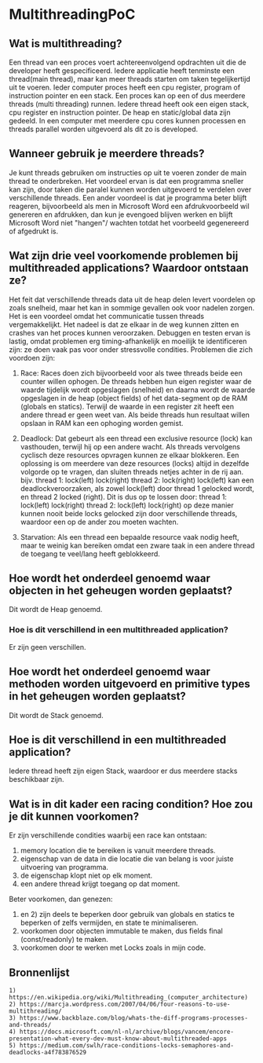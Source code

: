 # MultithreadingPoC

## Wat is multithreading?
Een thread van een proces voert achtereenvolgend opdrachten uit die de developer heeft gespecificeerd. Iedere applicatie heeft tenminste een thread(main thread), maar kan meer threads starten om taken tegelijkertijd uit te voeren. Ieder computer proces heeft een cpu register, program of instruction pointer en een stack. Een proces kan op een of dus meerdere threads (multi threading) runnen. Iedere thread heeft ook een eigen stack, cpu register en instruction pointer. De heap en static/global data zijn gedeeld.
In een computer met meerdere cpu cores kunnen processen en threads parallel worden uitgevoerd als dit zo is developed.

## Wanneer gebruik je meerdere threads?
Je kunt threads gebruiken om instructies op uit te voeren zonder de main thread te onderbreken.  Het voordeel ervan is dat een programma sneller kan zijn, door taken die paralel kunnen worden uitgevoerd te verdelen over verschillende threads. Een ander voordeel is dat je programma beter blijft reageren, bijvoorbeeld als men in Microsoft Word een afdrukvoorbeeld wil genereren en afdrukken, dan kun je evengoed blijven werken en blijft Microsoft Word niet "hangen"/ wachten totdat het voorbeeld gegenereerd of afgedrukt is. 

## Wat zijn drie veel voorkomende problemen bij multithreaded applications? Waardoor ontstaan ze?
Het feit dat verschillende threads data uit de heap delen levert voordelen op zoals snelheid, maar het kan in sommige gevallen ook voor nadelen zorgen. Het is een voordeel omdat het communicatie tussen threads vergemakkelijkt. Het nadeel is dat ze elkaar in de weg kunnen zitten en crashes van het proces kunnen veroorzaken. Debuggen en testen ervan is lastig, omdat problemen erg timing-afhankelijk en moeilijk te identificeren zijn: ze doen vaak pas voor onder stressvolle condities. Problemen die zich voordoen zijn:

1) Race: Races doen zich bijvoorbeeld voor als twee threads beide een counter willen ophogen. De threads hebben hun eigen register waar de waarde tijdelijk wordt opgeslagen (snelheid) en daarna wordt de waarde opgeslagen in de heap (object fields) of het data-segment op de RAM (globals en statics). Terwijl de waarde in een register zit heeft een andere thread er geen weet van. Als beide threads hun resultaat willen opslaan in RAM kan een ophoging worden gemist. 
	
2) Deadlock: Dat gebeurt als een thread een exclusive resource (lock) kan vasthouden, terwijl hij op een andere wacht. Als threads vervolgens cyclisch deze resources opvragen kunnen ze elkaar blokkeren. Een oplossing is om meerdere van deze resources (locks) altijd in dezelfde volgorde op te vragen, dan sluiten threads netjes achter in de rij aan.
bijv. thread 1:	lock(left) lock(right)		thread 2:	lock(right) lock(left) 
kan een deadlockveroorzaken, als zowel lock(left) door thread 1 gelocked wordt, en thread 2 locked (right). Dit is dus op te lossen door:
thread 1: lock(left) lock(right)		thread 2:	lock(left)	lock(right)
op deze manier kunnen nooit beide locks gelocked zijn door verschillende threads, waardoor een op de ander zou moeten wachten.

3) Starvation: Als een thread een bepaalde resource vaak nodig heeft, maar te weinig kan bereiken omdat een zware taak in een andere thread de toegang te veel/lang heeft geblokkeerd.

## Hoe wordt het onderdeel genoemd waar objecten in het geheugen worden geplaatst?
Dit wordt de Heap genoemd.

### Hoe is dit verschillend in een multithreaded application?
Er zijn geen verschillen.

## Hoe wordt het onderdeel genoemd waar methoden worden uitgevoerd en primitive types in het geheugen worden geplaatst?
Dit wordt de Stack genoemd.

## Hoe is dit verschillend in een multithreaded application?
Iedere thread heeft zijn eigen Stack, waardoor er dus meerdere stacks beschikbaar zijn.

## Wat is in dit kader een racing condition? Hoe zou je dit kunnen voorkomen?
Er zijn verschillende condities waarbij een race kan ontstaan:
1) memory location die te bereiken is vanuit meerdere threads.
2) eigenschap van de data in die locatie die van belang is voor juiste uitvoering van programma.
3) de eigenschap klopt niet op elk moment.
4) een andere thread krijgt toegang op dat moment.

Beter voorkomen, dan genezen: 
1) en 2) zijn deels te beperken door gebruik van globals en statics te beperken of zelfs vermijden, en state te minimaliseren.	
3) voorkomen door objecten immutable te maken, dus fields final (const/readonly) te maken. 
4) voorkomen door te werken met Locks zoals in mijn code.


## Bronnenlijst
	1) https://en.wikipedia.org/wiki/Multithreading_(computer_architecture)
	2) https://marcja.wordpress.com/2007/04/06/four-reasons-to-use-multithreading/
	3) https://www.backblaze.com/blog/whats-the-diff-programs-processes-and-threads/
	4) https://docs.microsoft.com/nl-nl/archive/blogs/vancem/encore-presentation-what-every-dev-must-know-about-multithreaded-apps
	5) https://medium.com/swlh/race-conditions-locks-semaphores-and-deadlocks-a4f783876529
